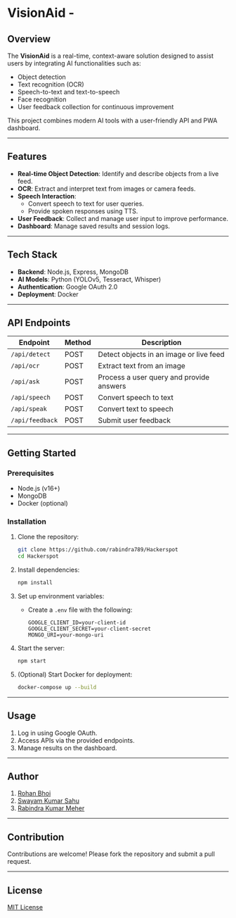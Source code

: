 
# VisionAid - 

## Overview
The **VisionAid** is a real-time, context-aware solution designed to assist users by integrating AI functionalities such as:
- Object detection
- Text recognition (OCR)
- Speech-to-text and text-to-speech
- Face recognition
- User feedback collection for continuous improvement

This project combines modern AI tools with a user-friendly API and PWA dashboard.

---

## Features
- **Real-time Object Detection**: Identify and describe objects from a live feed.
- **OCR**: Extract and interpret text from images or camera feeds.
- **Speech Interaction**:
  - Convert speech to text for user queries.
  - Provide spoken responses using TTS.
- **User Feedback**: Collect and manage user input to improve performance.
- **Dashboard**: Manage saved results and session logs.

---

## Tech Stack
- **Backend**: Node.js, Express, MongoDB
- **AI Models**: Python (YOLOv5, Tesseract, Whisper)
- **Authentication**: Google OAuth 2.0
- **Deployment**: Docker

---

## API Endpoints
| Endpoint         | Method | Description                                |
|-------------------|--------|--------------------------------------------|
| `/api/detect`     | POST   | Detect objects in an image or live feed    |
| `/api/ocr`        | POST   | Extract text from an image                |
| `/api/ask`        | POST   | Process a user query and provide answers   |
| `/api/speech`     | POST   | Convert speech to text                    |
| `/api/speak`      | POST   | Convert text to speech                    |
| `/api/feedback`   | POST   | Submit user feedback                      |

---

## Getting Started
### Prerequisites
- Node.js (v16+)
- MongoDB
- Docker (optional)

### Installation
1. Clone the repository:
   ```bash
   git clone https://github.com/rabindra789/Hackerspot
   cd Hackerspot
   ```

2. Install dependencies:
   ```bash
   npm install
   ```

3. Set up environment variables:
   - Create a `.env` file with the following:
     ```env
     GOOGLE_CLIENT_ID=your-client-id
     GOOGLE_CLIENT_SECRET=your-client-secret
     MONGO_URI=your-mongo-uri
     ```
4. Start the server:
   ```bash
   npm start
   ```

5. (Optional) Start Docker for deployment:
   ```bash
   docker-compose up --build
   ```

---

## Usage
1. Log in using Google OAuth.
2. Access APIs via the provided endpoints.
3. Manage results on the dashboard.

---

## Author
1. [Rohan Bhoi](https://github.com/RohanBhoi-7064)
2. [Swayam Kumar Sahu](https://github.com/swayam-1404)
3. [Rabindra Kumar Meher](https://github.com/rabindra789)
   
---

## Contribution
Contributions are welcome! Please fork the repository and submit a pull request.

---

## License
[MIT License](LICENSE)
